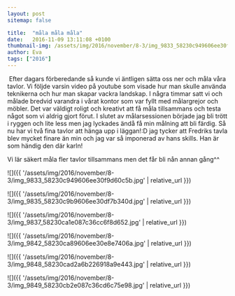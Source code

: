 ```yaml
---
layout: post
sitemap: false

title:  "måla måla måla"
date:   2016-11-09 13:11:08 +0100
thumbnail-img: /assets/img/2016/november/8-3/img_9833_58230c949606ee30f9d60c5b.jpg
author: Eva
tags: ["2016"]
---
```


 Efter dagars förberedande så kunde vi äntligen sätta oss ner och måla våra tavlor. Vi följde varsin video på youtube som visade hur man skulle använda teknikerna och hur man skapar vackra landskap. I några timmar satt vi och målade bredvid varandra i vårat kontor som var fyllt med målargrejor och möbler. Det var väldigt roligt och kreativt att få måla tillsammans och testa något som vi aldrig gjort förut. I slutet av målarsessionen började jag bli trött i ryggen och lite less men jag lyckades ändå få min målning att bli färdig. Så nu har vi två fina tavlor att hänga upp i läggan!:D jag tycker att Fredriks tavla blev mycket finare än min och jag var så imponerad av hans skills. Han är som händig den där karln!

Vi lär säkert måla fler tavlor tillsammans men det får bli nån annan gång^^

![]({{ '/assets/img/2016/november/8-3/img_9833_58230c949606ee30f9d60c5b.jpg'  | relative_url }})

![]({{ '/assets/img/2016/november/8-3/img_9835_58230c9b9606ee30df7b340d.jpg'  | relative_url }})

![]({{ '/assets/img/2016/november/8-3/img_9837_58230ca1e087c36cc6f8d652.jpg'  | relative_url }})

![]({{ '/assets/img/2016/november/8-3/img_9842_58230ca89606ee30e8e7406a.jpg'  | relative_url }})

![]({{ '/assets/img/2016/november/8-3/img_9848_58230cad2a6b226918a9e443.jpg'  | relative_url }})

![]({{ '/assets/img/2016/november/8-3/img_9849_58230cb2e087c36cd6c75e98.jpg'  | relative_url }})

